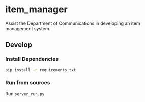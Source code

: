 # item_manager
Assist the Department of Communications in developing an item management system.

Develop
-------

### Install Dependencies
```bash
pip install -r requirements.txt
```

### Run from sources
Run `server_run.py`
